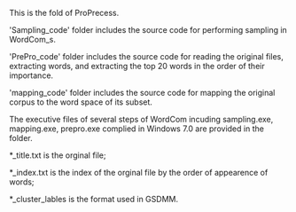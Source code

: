This is the fold of ProPrecess.

'Sampling_code' folder includes the source code for performing sampling in WordCom_s.

'PrePro_code' folder includes the source code for reading the original files, extracting words, and extracting the top 20 words in the order of their importance.

'mapping_code' folder includes the source code for mapping the original corpus to the word space of its subset.

The executive files of several steps of WordCom incuding sampling.exe, mapping.exe, prepro.exe complied in Windows 7.0 are provided in the folder. 

*_title.txt is the orginal file;

*_index.txt is the index of the orginal file by the order of appearence of words;

*_cluster_lables is the format used in GSDMM.
